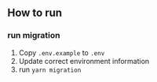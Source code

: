 ## How to run

### run migration

1. Copy `.env.example` to `.env`
2. Update correct environment information
3. run `yarn migration`
